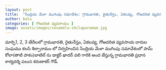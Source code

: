 ```yaml
---
layout: post
title:  "సేంద్రియ మేళా ముగింపు సమావేశం: గ్రామభారతి, రైతునేస్తం, ఏకలవ్య, గోఆదరిత వ్యవసాయ దారుల సంఘము"
author: balu
categories: [ గోఆదరిత వ్యవసాయం ]
image: assets/images/sevamela-shilaparamam.jpg
---
```



<p>మార్చి1, 2, 3 తేదీలలో గ్రామభారతి, రైతునేస్తం, ఏకలవ్య, గోఆదరిత వ్యవసాయ దారుల సంఘము కలసి శిల్పారామం లో నిర్వహించిన సేంద్రియ మేళా ముగింపు సమావేశంలో పామ్ కోలా(తాటి పాకం)బాటిల్ ను డాక్టర్ ఖాదర్ వలి గారికి అంద జేస్తున్న గ్రామభారతి ప్రధాన కార్యదర్శి పలుస కరుణాకర్ గౌడ్.
</p>


